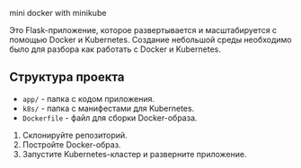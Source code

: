 mini docker with minikube 

Это Flask-приложение, которое развертывается и масштабируется с помощью Docker и Kubernetes. 
Создание небольшой среды необходимо было для разбора как работать с Docker и Kubernetes.

## Структура проекта
- `app/` - папка с кодом приложения.
- `k8s/` - папка с манифестами для Kubernetes.
- `Dockerfile` - файл для сборки Docker-образа.


1. Склонируйте репозиторий.
2. Постройте Docker-образ.
3. Запустите Kubernetes-кластер и разверните приложение.
